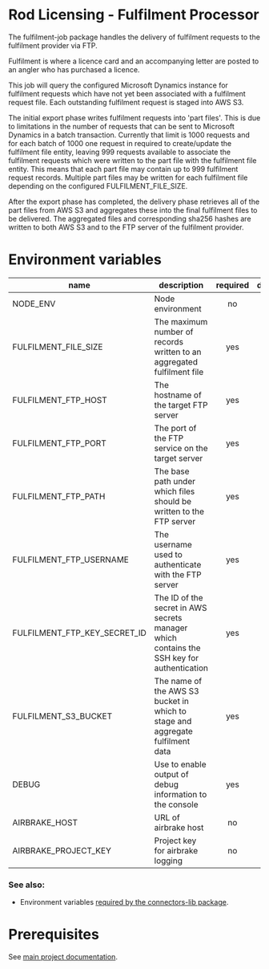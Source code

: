 # Rod Licensing - Fulfilment Processor

The fulfilment-job package handles the delivery of fulfilment requests to the fulfilment provider via FTP.

Fulfilment is where a licence card and an accompanying letter are posted to an angler who has purchased a licence.

This job will query the configured Microsoft Dynamics instance for fulfilment requests which have not yet been associated with a fulfilment request
file. Each outstanding fulfilment request is staged into AWS S3.

The initial export phase writes fulfilment requests into 'part files'. This is due to limitations in the number of requests that can be sent to
Microsoft Dynamics in a batch transaction. Currently that limit is 1000 requests and for each batch of 1000 one request in required to create/update
the fulfilment file entity, leaving 999 requests available to associate the fulfilment requests which were written to the part file with the
fulfilment file entity. This means that each part file may contain up to 999 fulfilment request records. Multiple part files may be written
for each fulfilment file depending on the configured FULFILMENT_FILE_SIZE.

After the export phase has completed, the delivery phase retrieves all of the part files from AWS S3 and aggregates these into the final fulfilment
files to be delivered. The aggregated files and corresponding sha256 hashes are written to both AWS S3 and to the FTP server of the fulfilment
provider.

# Environment variables

| name                         | description                                                                               | required | default | valid                                                                   | notes |
| ---------------------------- | ----------------------------------------------------------------------------------------- | :------: | ------- | ----------------------------------------------------------------------- | ----- |
| NODE_ENV                     | Node environment                                                                          |    no    |         | development, test, production                                           |       |
| FULFILMENT_FILE_SIZE         | The maximum number of records written to an aggregated fulfilment file                    |   yes    |         |                                                                         |       |
| FULFILMENT_FTP_HOST          | The hostname of the target FTP server                                                     |   yes    |         |                                                                         |       |
| FULFILMENT_FTP_PORT          | The port of the FTP service on the target server                                          |   yes    |         |                                                                         |       |
| FULFILMENT_FTP_PATH          | The base path under which files should be written to the FTP server                       |   yes    |         |                                                                         |       |
| FULFILMENT_FTP_USERNAME      | The username used to authenticate with the FTP server                                     |   yes    |         |                                                                         |       |
| FULFILMENT_FTP_KEY_SECRET_ID | The ID of the secret in AWS secrets manager which contains the SSH key for authentication |   yes    |         |                                                                         |       |
| FULFILMENT_S3_BUCKET         | The name of the AWS S3 bucket in which to stage and aggregate fulfilment data             |   yes    |         |                                                                         |       |
| DEBUG                        | Use to enable output of debug information to the console                                  |   yes    |         | fulfilment:\*, fulfilment:staging, fulfilment:transport, fulfilment:ftp |       |
| AIRBRAKE_HOST                | URL of airbrake host                                                                      |    no    |         |                                                                         |       |
| AIRBRAKE_PROJECT_KEY         | Project key for airbrake logging                                                          |    no    |         |                                                                         |       |

### See also:

- Environment variables [required by the connectors-lib package](../connectors-lib/README.md).

# Prerequisites

See [main project documentation](../../README.md).
